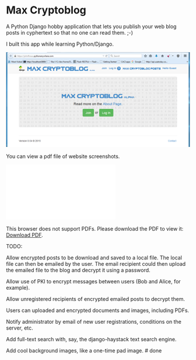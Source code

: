 # Max Cryptoblog

A Python Django hobby application that lets you publish your web blog posts in cyphertext so that no one can read them. ;-)

I built this app while learning Python/Django.

![maxcryptoblog screenshot](maxcryptoblog.png "Maxcryptoblog login screen")


You can view a pdf file of website screenshots.

<object data="max_cryptoblog_screenshots 6 pages ocr.pdf" type="application/pdf" width="700px" height="700px">
    <embed src="max_cryptoblog_screenshots 6 pages ocr.pdf">
        <p>This browser does not support PDFs. Please download the PDF to view it: <a href="max_cryptoblog_screenshots 6 pages ocr.pdf">Download PDF</a>.</p>
    </embed>
</object>


TODO:

Allow encrypted posts to be download and saved to a local file.  The local file can then be emailed by the user.  The email recipient could then upload the emailed file to the blog and decrypt it using a password.

Allow use of PKI to encrypt messages between users (Bob and Alice, for example).

Allow unregistered recipients of encrypted emailed posts to decrypt them.

Users can uploaded and encrypted documents and images, including PDFs.

Notify administrator by email of new user registrations, conditions on the server, etc.

Add full-text search with, say, the django-haystack text search engine.

Add cool background images, like a one-time pad image. # done
